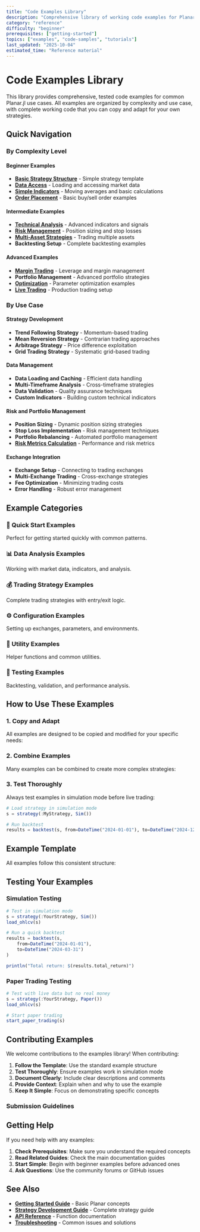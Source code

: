 ```yaml
---
title: "Code Examples Library"
description: "Comprehensive library of working code examples for Planar.jl"
category: "reference"
difficulty: "beginner"
prerequisites: ["getting-started"]
topics: ["examples", "code-samples", "tutorials"]
last_updated: "2025-10-04"
estimated_time: "Reference material"
---
```


# Code Examples Library

This library provides comprehensive, tested code examples for common Planar.jl use cases. All examples are organized by complexity and use case, with complete working code that you can copy and adapt for your own strategies.

## Quick Navigation

### By Complexity Level

#### Beginner Examples
- **[Basic Strategy Structure](../../getting-started/first-strategy.md)** - Simple strategy template
- **[Data Access](data-access.md)** - Loading and accessing market data
- **[Simple Indicators](simple-indicators.md)** - Moving averages and basic calculations
- **[Order Placement](#order-placement)** - Basic buy/sell order examples

#### Intermediate Examples
- **[Technical Analysis](#technical-analysis)** - Advanced indicators and signals
- **[Risk Management](../../advanced/risk-management.md)** - Position sizing and stop losses
- **[Multi-Asset Strategies](#multi-asset)** - Trading multiple assets
- **Backtesting Setup** - Complete backtesting examples

#### Advanced Examples
- **[Margin Trading](#margin-trading)** - Leverage and margin management
- **Portfolio Management** - Advanced portfolio strategies
- **[Optimization](../../optimization.md)** - Parameter optimization examples
- **[Live Trading](#live-trading)** - Production trading setup

### By Use Case

#### Strategy Development
- **Trend Following Strategy** - Momentum-based trading
- **Mean Reversion Strategy** - Contrarian trading approaches
- **Arbitrage Strategy** - Price difference exploitation
- **Grid Trading Strategy** - Systematic grid-based trading

#### Data Management
- **Data Loading and Caching** - Efficient data handling
- **Multi-Timeframe Analysis** - Cross-timeframe strategies
- **Data Validation** - Quality assurance techniques
- **Custom Indicators** - Building custom technical indicators

#### Risk and Portfolio Management
- **Position Sizing** - Dynamic position sizing strategies
- **Stop Loss Implementation** - Risk management techniques
- **Portfolio Rebalancing** - Automated portfolio management
- **[Risk Metrics Calculation](../../metrics.md)** - Performance and risk metrics

#### Exchange Integration
- **Exchange Setup** - Connecting to trading exchanges
- **Multi-Exchange Trading** - Cross-exchange strategies
- **Fee Optimization** - Minimizing trading costs
- **Error Handling** - Robust error management

## Example Categories

### 🚀 Quick Start Examples
Perfect for getting started quickly with common patterns.

### 📊 Data Analysis Examples
Working with market data, indicators, and analysis.

### 💰 Trading Strategy Examples
Complete trading strategies with entry/exit logic.

### ⚙️ Configuration Examples
Setting up exchanges, parameters, and environments.

### 🔧 Utility Examples
Helper functions and common utilities.

### 🧪 Testing Examples
Backtesting, validation, and performance analysis.

## How to Use These Examples

### 1. Copy and Adapt
All examples are designed to be copied and modified for your specific needs:


### 2. Combine Examples
Many examples can be combined to create more complex strategies:


### 3. Test Thoroughly
Always test examples in simulation mode before live trading:

```julia
# Load strategy in simulation mode
s = strategy(:MyStrategy, Sim())

# Run backtest
results = backtest(s, from=DateTime("2024-01-01"), to=DateTime("2024-12-31"))
```

## Example Template

All examples follow this consistent structure:


## Testing Your Examples

### Simulation Testing
```julia
# Test in simulation mode
s = strategy(:YourStrategy, Sim())
load_ohlcv(s)

# Run a quick backtest
results = backtest(s, 
    from=DateTime("2024-01-01"),
    to=DateTime("2024-03-31")
)

println("Total return: $(results.total_return)")
```

### Paper Trading Testing
```julia
# Test with live data but no real money
s = strategy(:YourStrategy, Paper())
load_ohlcv(s)

# Start paper trading
start_paper_trading(s)
```

## Contributing Examples

We welcome contributions to the examples library! When contributing:

1. **Follow the Template**: Use the standard example structure
2. **Test Thoroughly**: Ensure examples work in simulation mode
3. **Document Clearly**: Include clear descriptions and comments
4. **Provide Context**: Explain when and why to use the example
5. **Keep It Simple**: Focus on demonstrating specific concepts

### Submission Guidelines


## Getting Help

If you need help with any examples:

1. **Check Prerequisites**: Make sure you understand the required concepts
2. **Read Related Guides**: Check the main documentation guides
3. **Start Simple**: Begin with beginner examples before advanced ones
4. **Ask Questions**: Use the community forums or GitHub issues

## See Also

- **[Getting Started Guide](../../getting-started/index.md)** - Basic Planar concepts
- **[Strategy Development Guide](../../guides/strategy-development.md)** - Complete strategy guide
- **[API Reference](../api/index.md)** - Function documentation
- **[Troubleshooting](../../troubleshooting/index.md)** - Common issues and solutions